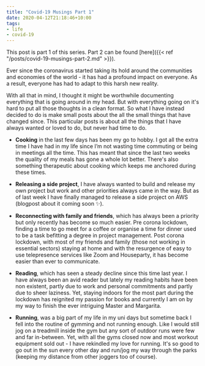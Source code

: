 ```yaml
---
title: "Covid-19 Musings Part 1"
date: 2020-04-12T21:18:46+10:00
tags:
- life
- covid-19
---
```


This post is part 1 of this series. Part 2 can be found [here]({{< ref "/posts/covid-19-musings-part-2.md" >}}).

Ever since the coronavirus started taking its hold around the communities and economies of the world - it has had a profound impact on everyone. As a result, everyone has had to adapt to this harsh new reality. 

With all that in mind, I thought it might be worthwhile documenting everything that is going around in my head. But with everything going on it's hard to put all those thoughts in a clean format. So what  I have instead decided to do is make small posts about the all the small things that have changed since. This particular posts is about all the things that I have always wanted or loved to do, but never had time to do.

- **Cooking** in the last few days has been my go to hobby. I got all the extra time I have had in my life since I’m not wasting time commuting or being in meetings all the time. This has meant that since the last two weeks the quality of my meals has gone a whole lot better. There's also something therapeutic about cooking which keeps me anchored during these times. 
 
- **Releasing a side project**, I have always wanted to build and release my own project but work and other priorities always came in the way. But as of last week I have finally managed to release a side project on AWS (blogpost about it coming soon ✨).
 
- **Reconnecting with family and friends**, which has always been a priority but only recently has become so much easier. Pre corona lockdown, finding a time to go meet for a coffee or organise a time for dinner used to be a task befitting a degree in project management. Post corona lockdown, with most of my friends and family (those not working in essential sectors) staying at home and with the resurgence of easy to use telepresence services like Zoom and Houseparty, it has become easier than ever to communicate.
 
- **Reading**, which has seen a steady decline since this time last year. I have always been an avid reader but lately my reading habits have been non existent, partly due to work and personal commitments and partly due to sheer laziness. Yet, staying indoors for the most part during the lockdown has reignited my passion for books and currently I am on by my way to finish the ever intriguing Master and Margarita.

- **Running**, was a big part of my life in my uni days but sometime back I fell into the routine of gymming and not running enough. Like I would still jog on a treadmill inside the gym but any sort of outdoor runs were few and far in-between. Yet, with all the gyms closed now and most workout equipment sold out - I have rekindled my love for running. It's so good to go out in the sun every other day and run/jog my way through the parks (keeping my distance from other joggers too of course).
